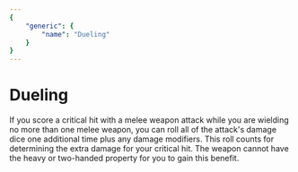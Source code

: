 ```yaml
---
{
	"generic": {
		"name": "Dueling"
	}
}
---
```

# Dueling
If you score a critical hit with a melee weapon attack while you are wielding no more than one melee weapon, you can roll all of the attack's damage dice one additional time plus any damage modifiers.
This roll counts for determining the extra damage for your critical hit.
The weapon cannot have the heavy or two-handed property for you to gain this benefit.
